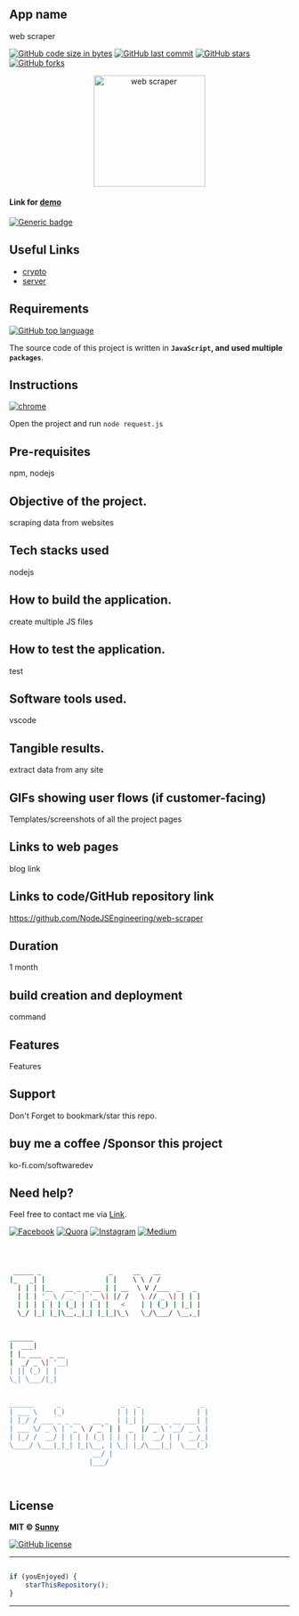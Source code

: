 ## App name
web scraper


[![GitHub code size in bytes](https://img.shields.io/github/languages/code-size/NodeJSEngineering/web-scraper?logo=github&style=social)](https://github.com/angulardevelopment/) [![GitHub last commit](https://img.shields.io/github/last-commit/NodeJSEngineering/web-scraper?style=social&logo=git)](https://github.com/angulardevelopment/) [![GitHub stars](https://img.shields.io/github/stars/NodeJSEngineering/web-scraper?style=social)](https://github.com/NodeJSEngineering/web-scraper/stargazers) [![GitHub forks](https://img.shields.io/github/forks/NodeJSEngineering/web-scraper?style=social&logo=git)](https://github.com/NodeJSEngineering/web-scraper/network)

<p align="center">
<a href="#">
<img src="https://addons.mozilla.org/user-media/previews/thumbs/222/222232.jpg?modified=1622133536" width="200px" alt="web scraper"/>
</a>
</p>

#### Link for [demo](#) 
[![Generic badge](https://img.shields.io/badge/view-demo-orange)](#)

## Useful Links

- [crypto](http://localhost:5000/api/crypto)
- [server](http://localhost:3000/)


## Requirements

[![GitHub top language](https://img.shields.io/github/languages/top/NodeJSEngineering/web-scraper?logo=html&style=social)](https://github.com/angulardevelopment/)

The source code of this project is written in **`JavaScript`, and used multiple `packages`**. 

## Instructions

[![chrome](https://img.shields.io/badge/Open-project-lightgrey.svg?logo=google-chrome&style=popout&logoColor=red)](#)

Open the project and run `node request.js`

## Pre-requisites
npm, nodejs
## Objective of the project.
scraping data from websites
## Tech stacks used
nodejs
## How to build the application.
create multiple JS files
## How to test the application.
test
## Software tools used.
vscode
## Tangible results.
extract data from any site
## GIFs showing user flows (if customer-facing)
Templates/screenshots of all the project pages

## Links to web pages
blog link
## Links to code/GitHub repository link
https://github.com/NodeJSEngineering/web-scraper

## Duration
1 month
## build creation and deployment
command
## Features
Features
## Support
Don't Forget to bookmark/star this repo.

## buy me a coffee /Sponsor this project
ko-fi.com/softwaredev

## Need help?

Feel free to contact me via [Link](https://bio.link/angulardev).

[![Facebook](https://img.shields.io/badge/Facebook-add-blue.svg?logo=facebook&logoColor=white)](https://www.facebook.com/learnangular2plus/) [![Quora](https://img.shields.io/badge/Quora-ask-red.svg?logo=quora)](https://www.quora.com/profile/Sunny-Gupta-208) [![Instagram](https://img.shields.io/badge/Instagram-follow-purple.svg?logo=instagram&logoColor=white)](https://www.instagram.com/angular_development/) [![Medium](https://img.shields.io/badge/Medium-follow-black.svg?logo=medium&logoColor=white)](https://eraoftech.medium.com/ )


```bash



 _____ _                 _     __   __            
|_   _| |               | |    \ \ / /            
  | | | |__   __ _ _ __ | | __  \ V /___  _   _   
  | | | '_ \ / _` | '_ \| |/ /   \ // _ \| | | |  
  | | | | | | (_| | | | |   <    | | (_) | |_| |  
  \_/ |_| |_|\__,_|_| |_|_|\_\   \_/\___/ \__,_|  
                                                  
                                                  
______                                            
|  ___|                                           
| |_ ___  _ __                                    
|  _/ _ \| '__|                                   
| || (_) | |                                      
\_| \___/|_|                                      
                                                  
                                                  
______      _               _   _               _ 
| ___ \    (_)             | | | |             | |
| |_/ / ___ _ _ __   __ _  | |_| | ___ _ __ ___| |
| ___ \/ _ \ | '_ \ / _` | |  _  |/ _ \ '__/ _ \ |
| |_/ /  __/ | | | | (_| | | | | |  __/ | |  __/_|
\____/ \___|_|_| |_|\__, | \_| |_/\___|_|  \___(_)
                     __/ |                        
                    |___/                         

 


```

## License

**MIT &copy; [Sunny](https://github.com/NodeJSEngineering/web-scraper/blob/master/LICENSE)**

[![GitHub license](https://img.shields.io/github/license/NodeJSEngineering/web-scraper?style=social&logo=github)](https://github.com/NodeJSEngineering/web-scraper/blob/master/LICENSE)

---------

```javascript

if (youEnjoyed) {
    starThisRepository();
}

```

-----------
